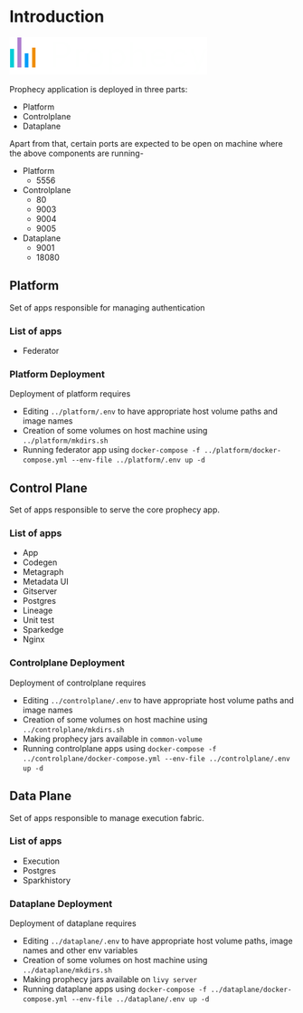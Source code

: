 # Introduction

![logo](logo.png)

Prophecy application is deployed in three parts:
* Platform
* Controlplane
* Dataplane

Apart from that, certain ports are expected to be open on machine where the above 
components are running- 
* Platform
    * 5556
* Controlplane
    * 80
    * 9003
    * 9004
    * 9005
* Dataplane
    * 9001
    * 18080
    
## Platform
Set of apps responsible for managing authentication
### List of apps
* Federator

### Platform Deployment
Deployment of platform requires 
* Editing `../platform/.env` to have appropriate host volume paths and image names
* Creation of some volumes on host machine using `../platform/mkdirs.sh`
* Running federator app using `docker-compose -f ../platform/docker-compose.yml --env-file ../platform/.env up -d`


## Control Plane
Set of apps responsible to serve the core prophecy app. 
### List of apps
* App
* Codegen
* Metagraph
* Metadata UI
* Gitserver
* Postgres
* Lineage
* Unit test
* Sparkedge
* Nginx

### Controlplane Deployment
Deployment of controlplane requires 
* Editing `../controlplane/.env` to have appropriate host volume paths and image names
* Creation of some volumes on host machine using `../controlplane/mkdirs.sh`
* Making prophecy jars available in `common-volume`
* Running controlplane apps using `docker-compose -f ../controlplane/docker-compose.yml --env-file ../controlplane/.env up -d`


## Data Plane
Set of apps responsible to manage execution fabric.
### List of apps
* Execution
* Postgres
* Sparkhistory

### Dataplane Deployment
Deployment of dataplane requires 
* Editing `../dataplane/.env` to have appropriate host volume paths, image names and other env variables
* Creation of some volumes on host machine using `../dataplane/mkdirs.sh`
* Making prophecy jars available on `livy server`
* Running dataplane apps using `docker-compose -f ../dataplane/docker-compose.yml --env-file ../dataplane/.env up -d`
